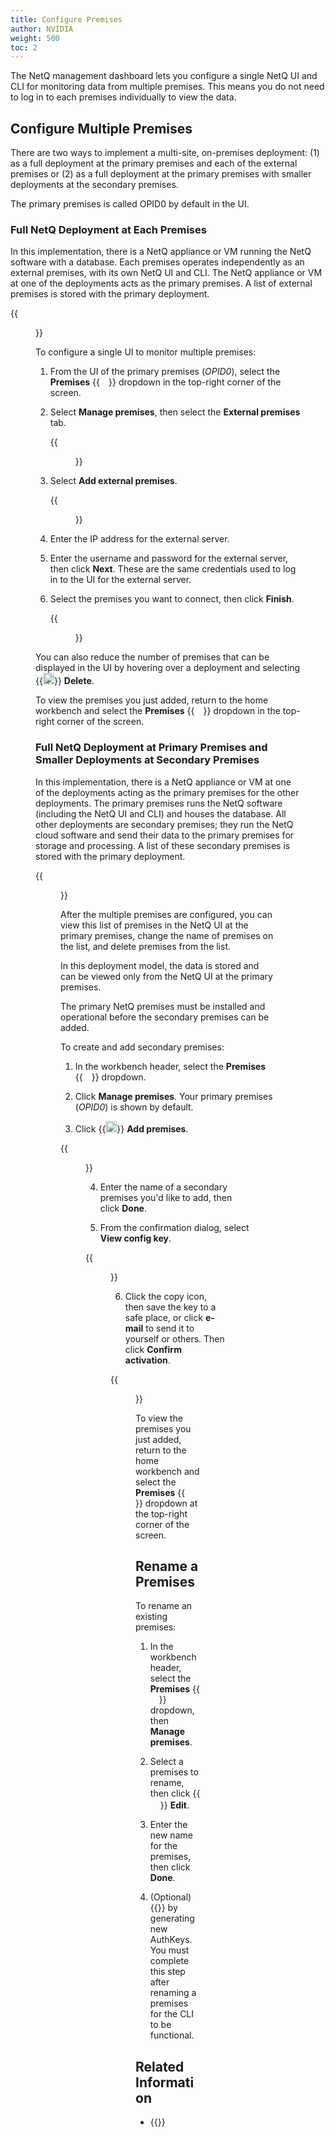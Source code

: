 ```yaml
---
title: Configure Premises
author: NVIDIA
weight: 500
toc: 2
---
```


The NetQ management dashboard lets you configure a single NetQ UI and CLI for monitoring data from multiple premises. This means you do not need to log in to each premises individually to view the data.
## Configure Multiple Premises

There are two ways to implement a multi-site, on-premises deployment: (1) as a full deployment at the primary premises and each of the external premises or (2) as a full deployment at the primary premises with smaller deployments at the secondary premises. 

<div class="notices note"><p>The primary premises is called OPID0 by default in the UI. </p></div>

### Full NetQ Deployment at Each Premises

In this implementation, there is a NetQ appliance or VM running the NetQ software with a database. Each premises operates independently as an external premises, with its own NetQ UI and CLI. The NetQ appliance or VM at one of the deployments acts as the primary premises. A list of external premises is stored with the primary deployment.

{{<figure src="/images/netq/appmgmt-multisite-onprem-fulldeploy-330.png" alt="" width="600">}}

To configure a single UI to monitor multiple premises:

1. From the UI of the primary premises (*OPID0*), select the **Premises** {{<img src="/images/netq/Down.svg" width="14">}} dropdown in the top-right corner of the screen. 

2. Select **Manage premises**, then select the **External premises** tab.

    {{<figure src="/images/netq/add-external-premises.png" alt="" width="900">}}

3. Select **Add external premises**.

    {{<figure src="/images/netq/external-premises-credentials.png" alt="dialog prompting the user to enter the external server's IP and credentials" width="350">}}

4. Enter the IP address for the external server.

5. Enter the username and password for the external server, then click **Next**. These are the same credentials used to log in to the UI for the external server.

6. Select the premises you want to connect, then click **Finish**.

    {{<figure src="/images/netq/additional-external-premises.png" alt="dialog displaying two premises" width="350">}}

You can also reduce the number of premises that can be displayed in the UI by hovering over a deployment and selecting {{<img src="https://icons.cumulusnetworks.com/01-Interface-Essential/23-Delete/bin-1.svg" height="18" width="18">}} **Delete**.

To view the premises you just added, return to the home workbench and select the **Premises** {{<img src="/images/netq/Down.svg" width="14">}} dropdown in the top-right corner of the screen.


### Full NetQ Deployment at Primary Premises and Smaller Deployments at Secondary Premises

In this implementation, there is a NetQ appliance or VM at one of the deployments acting as the primary premises for the other deployments. The primary premises runs the NetQ software (including the NetQ UI and CLI) and houses the database. All other deployments are secondary premises; they run the NetQ cloud software and send their data to the primary premises for storage and processing. A list of these secondary premises is stored with the primary deployment.

{{<figure src="/images/netq/appmgmt-multisite-onprem-mixeddeploy-330.png" alt="" width="500">}}

After the multiple premises are configured, you can view this list of premises in the NetQ UI at the primary premises, change the name of premises on the list, and delete premises from the list.

In this deployment model, the data is stored and can be viewed only from the NetQ UI at the primary premises.

<div class="notices note"><p>The primary NetQ premises must be installed and operational before the secondary premises can be added. </p></div>

To create and add secondary premises:

1. In the workbench header, select the **Premises** {{<img src="/images/netq/Down.svg" width="14">}} dropdown.

2. Click **Manage premises**. Your primary premises (*OPID0*) is shown by default.

3. Click {{<img src="https://icons.cumulusnetworks.com/01-Interface-Essential/43-Remove-Add/add-circle.svg" height="18" width="18">}} **Add premises**.

{{<figure src="/images/netq/create-new-premises.png" alt="" width="350">}}

4. Enter the name of a secondary premises you'd like to add, then click **Done**.

5. From the confirmation dialog, select **View config key**.

{{<figure src="/images/netq/premises-view-config-key.png" alt="" width="350">}}

6. Click the copy icon, then save the key to a safe place, or click **e-mail** to send it to yourself or others. Then click **Confirm activation**.

{{<figure src="/images/netq/new-premises-config-key.png" alt="dialog displaying configuration key with options to copy or share the key" width="650">}}

To view the premises you just added, return to the home workbench and select the **Premises** {{<img src="/images/netq/Down.svg" width="14">}} dropdown at the top-right corner of the screen.

## Rename a Premises

To rename an existing premises:

1. In the workbench header, select the **Premises** {{<img src="/images/netq/Down.svg" width="14">}} dropdown, then **Manage premises**.

1. Select a premises to rename, then click {{<img src="/images/old_doc_images/pencil-2.png" width="16">}} **Edit**.

1. Enter the new name for the premises, then click **Done**.

4. (Optional) {{<link title="Install NetQ CLI/#configure-the-netq-cli" text="Reconfigure the NetQ CLI">}} by generating new AuthKeys. You must complete this step after renaming a premises for the CLI to be functional.

## Related Information

- {{<link title="Focus Your Monitoring Using Workbenches" text="Focus Your Monitoring Using Workbenches">}}

<!--Need to find new place for this

## System Server Information

To view the physical server or VM configuration:

1. Click {{<img src="https://icons.cumulusnetworks.com/01-Interface-Essential/03-Menu/navigation-menu.svg" height="18" width="18" alt="Main Menu">}} Menu.

2. Under **Admin**, select **Management**.

3. Locate the System Server Info card:

    {{<figure src="/images/netq/system-server-info-card.png" alt="system server info card displaying appliance version, IP address, OS version, and NetQ version" width="500">}}

    If no data is present on this card, it is likely that the NetQ Agent on your server or VM is not running properly, or the underlying streaming services are impaired.

-->